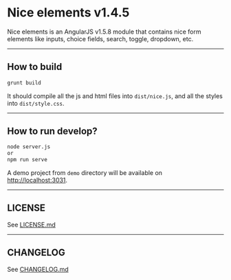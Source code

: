 # Nice elements v1.4.5

Nice elements is an AngularJS v1.5.8 module that contains nice form elements like inputs, choice fields, search, toggle, dropdown, etc.

---

## How to build

```bash
grunt build
```

It should compile all the js and html files into `dist/nice.js`, and all the styles into `dist/style.css`.

---

## How to run develop?

```bash
node server.js
or
npm run serve
```

A demo project from `demo` directory will be available on [http://localhost:3031](http://localhost:3031).

---

## LICENSE

See [LICENSE.md](./LICENSE.md)

---

## CHANGELOG

See [CHANGELOG.md](./CHANGELOG.md)
